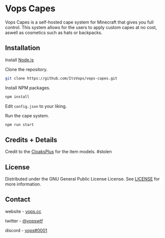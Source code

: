 # Vops Capes

Vops Capes is a self-hosted cape system for Minecraft that gives you full control.
This system allows for the users to apply custom capes at no cost, aswell as cosmetics such as hats or backpacks.

## Installation

Install [Node.js](https://nodejs.org/en/)

Clone the repository.
```bash
git clone https://github.com/ItsVops/vops-capes.git
```

Install NPM packages.
```bash
npm install
```

Edit `config.json` to your liking.

Run the cape system.
```bash
npm run start
```

## Credits + Details

Credit to the [CloaksPlus](https://cloaksplus.com/) for the item models. #stolen

## License

Distributed under the GNU General Public License License. See [LICENSE](https://github.com/ItsVops/vops-capes/blob/main/LICENSE) for more information.

## Contact

website - [vops.cc](https://vops.cc)

twitter - [@vopswtf](https://twitter.com/vopswtf)

discord - [vops#0001](#)